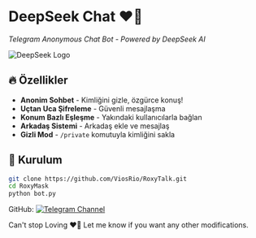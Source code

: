 # DeepSeek Chat ❤️‍🔥
*Telegram Anonymous Chat Bot - Powered by DeepSeek AI*  

![DeepSeek Logo](https://github.com/ViosRio/RoxyMask/blob/main/assets/logo.png?raw=true)  

## 🔥 Özellikler  
- **Anonim Sohbet** - Kimliğini gizle, özgürce konuş!  
- **Uçtan Uca Şifreleme** - Güvenli mesajlaşma  
- **Konum Bazlı Eşleşme** - Yakındaki kullanıcılarla bağlan  
- **Arkadaş Sistemi** - Arkadaş ekle ve mesajlaş  
- **Gizli Mod** - `/private` komutuyla kimliğini sakla  

## 🚀 Kurulum  
```bash
git clone https://github.com/ViosRio/RoxyTalk.git
cd RoxyMask
python bot.py
```




GitHub:
[![Telegram Channel](https://img.shields.io/badge/Join_Our_Channel-ViosTeam-blue?style=for-the-badge&logo=telegram)](https://t.me/ViosTeam)

Can't stop Loving ❤️‍🔥 Let me know if you want any other modifications.
